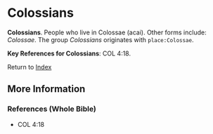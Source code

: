 # Colossians
**Colossians**. 
People who live in Colossae (acai). 
Other forms include: 
*Colossae*. 
The group _Colossians_ originates with `place:Colossae`. 


**Key References for Colossians**: 
COL 4:18. 






Return to [Index](00-Index.md)

## More Information

### References (Whole Bible)

* COL 4:18



